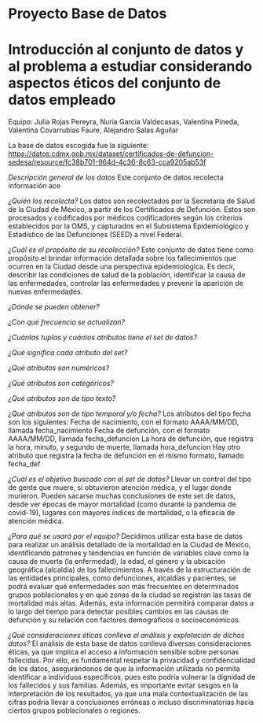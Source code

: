 # Proyecto Base de Datos

# Introducción al conjunto de datos y al problema a estudiar considerando aspectos éticos del conjunto de datos empleado
  Equipo: Julia Rojas Pereyra, Nuria Garcia Valdecasas, Valentina Pineda, Valentina Covarrubias Faure, Alejandro Salas Aguilar

  La base de datos escogida fue la siguiente: 
    https://datos.cdmx.gob.mx/dataset/certificados-de-defuncion-sedesa/resource/fc38b701-964d-4c36-8c63-cca9205ab53f

  *Descripción general de los datos*
    Este conjunto de datos recolecta información ace
    
  *¿Quién los recolecta?*
    Los datos son recolectados por la Secretaría de Salud de la Ciudad de México, a partir de los Certificados de Defunción. Estos son procesados y codificados por médicos codificadores según los criterios     establecidos por la OMS, y capturados en el Subsistema Epidemiológico y Estadístico de las Defunciones (SEED) a nivel Federal.
    
  *¿Cuál es el propósito de su recolección?*
    Este conjunto de datos tiene como propósito el brindar información detallada sobre los fallecimientos que ocurren en la Ciudad desde una perspectiva epidemiológica. Es decir, describir las condiciones      de salud de la población, identificar la causa de las enfermedades, controlar las enfermedades y prevenir la aparición de nuevas enfermedades.
    
  *¿Dónde se pueden obtener?*
  
  *¿Con qué frecuencia se actualizan?*
  
  *¿Cuántas tuplas y cuántos atributos tiene el set de datos?*
  
  *¿Qué significa cada atributo del set?*
  
  *¿Qué atributos son numéricos?*
  
  *¿Qué atributos son categóricos?*
  
  *¿Qué atributos son de tipo texto?*
  
  *¿Qué atributos son de tipo temporal y/o fecha?*
    Los atributos del tipo fecha son los siguientes:
    Fecha de nacimiento, con el formato AAAA/MM/DD, llamada fecha_nacimiento
    Fecha de defunción, con el formato AAAA/MM/DD, llamada fecha_defuncion
    La hora de defunción, que registra la hora, minuto, y segundo de muerte, llamada hora_defuncion
    Hay otro atributo que registra la fecha de defunción en el mismo formato, llamado fecha_def
    
  *¿Cuál es el objetivo buscado con el set de datos?*
    Llevar un control del tipo de gente que muere, si obtuvieron atención médica, y el lugar donde murieron. Pueden sacarse muchas conclusiones de este set de datos, desde ver épocas de mayor mortalidad        (como durante la pandemia de covid-19), lugares con mayores índices de mortalidad, o la eficacia de atención médica.
    
  *¿Para qué se usará por el equipo?*
    Decidimos utilizar esta base de datos para realizar un análisis detallado de la mortalidad en la Ciudad de México, identificando patrones y tendencias en función de variables clave como la causa de         muerte (la enfermedad), la edad, el género y la ubicación geográfica (alcaldía) de los fallecimientos. A través de la estructuración de las entidades principales, como defunciones, alcaldías y              pacientes, se podrá evaluar qué enfermedades son más frecuentes en determinados grupos poblacionales y en qué zonas de la ciudad se registran las tasas de mortalidad más altas. Además, esta información     permitirá comparar datos a lo largo del tiempo para detectar posibles cambios en las causas de defunción y su relación con factores demográficos o socioeconómicos.
    
  *¿Qué consideraciones éticas conlleva el análisis y explotación de dichos datos?*
    El análisis de esta base de datos conlleva diversas consideraciones éticas, ya que implica el acceso a información sensible sobre personas fallecidas. Por ello, es fundamental respetar la privacidad y      confidencialidad de los datos, asegurándonos de que la información utilizada no permita identificar a individuos específicos, pues esto podría vulnerar la dignidad de los fallecidos y sus familias.         Además, es importante evitar sesgos en la interpretación de los resultados, ya que una mala contextualización de las cifras podría llevar a conclusiones erróneas o incluso discriminatorias hacia            ciertos grupos poblacionales o regiones.
